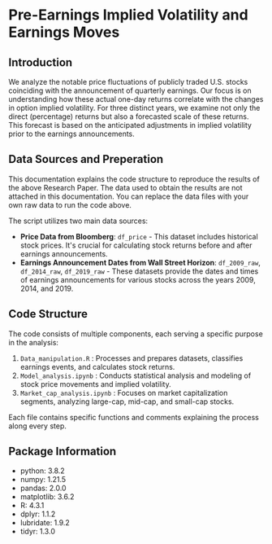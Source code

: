 # Pre-Earnings Implied Volatility and Earnings Moves

## Introduction 
We analyze the notable price fluctuations of publicly traded U.S. stocks coinciding with the announcement of quarterly earnings. Our focus is on understanding how these actual one-day returns correlate with the changes in option implied volatility. For three distinct years, we examine not only the direct (percentage) returns but also a forecasted scale of these returns. This forecast is based on the anticipated adjustments in implied volatility prior to the earnings announcements.


## Data Sources and Preperation 
This documentation explains the code structure to reproduce the results of the above Research Paper. The data used to obtain the results are not attached in this documentation. You can replace the data files with your own raw data to run the code above. 

The script utilizes two main data sources:
-	**Price Data from Bloomberg**: `df_price` - This dataset includes historical stock prices. It's crucial for calculating stock returns before and after earnings announcements.
-	**Earnings Announcement Dates from Wall Street Horizon**: `df_2009_raw`, `df_2014_raw`, `df_2019_raw` - These datasets provide the dates and times of earnings announcements for various stocks across the years 2009, 2014, and 2019.


## Code Structure 
The code consists of multiple components, each serving a specific purpose in the analysis:

1.  `Data_manipulation.R` : Processes and prepares datasets, classifies earnings events, and calculates stock returns.
2.  `Model_analysis.ipynb` : Conducts statistical analysis and modeling of stock price movements and implied volatility.
3.  `Market_cap_analysis.ipynb` : Focuses on market capitalization segments, analyzing large-cap, mid-cap, and small-cap stocks.

Each file contains specific functions and comments explaining the process along every step.

## Package Information

- python: 3.8.2
- numpy: 1.21.5
- pandas: 2.0.0
- matplotlib: 3.6.2
- R: 4.3.1
- dplyr: 1.1.2
- lubridate: 1.9.2
- tidyr: 1.3.0
